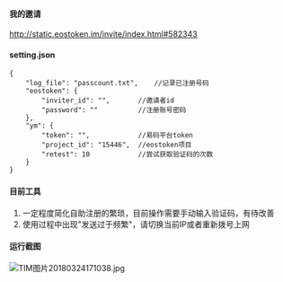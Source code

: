 #### 我的邀请
http://static.eostoken.im/invite/index.html#582343

#### setting.json
```
{
	"log_file": "passcount.txt",	//记录已注册号码
	"eostoken": {
		"inviter_id": "",       //邀请者id
		"password": ""          //注册账号密码
	},
	"ym": {
		"token": "",            //易码平台token
		"project_id": "15446",  //eostoken项目
		"retest": 10            //尝试获取验证码的次数
	}
}
```

#### 目前工具 
1. 一定程度简化自助注册的繁琐，目前操作需要手动输入验证码，有待改善
2. 使用过程中出现"发送过于频繁"，请切换当前IP或者重新拨号上网

#### 运行截图
![TIM图片20180324171038.jpg](https://i.loli.net/2018/03/24/5ab6168a37426.jpg)
